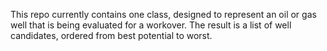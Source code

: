 This repo currently contains one class, designed to represent an oil or gas well that is being evaluated for a workover. The result is 
a list of well candidates, ordered from best potential to worst.
